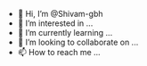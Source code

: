 - 👋 Hi, I’m @Shivam-gbh
- 👀 I’m interested in ...
- 🌱 I’m currently learning ...
- 💞️ I’m looking to collaborate on ...
- 📫 How to reach me ...

<!---
Shivam-gbh/Shivam-gbh is a ✨ special ✨ repository because its `README.md` (this file) appears on your GitHub profile.
You can click the Preview link to take a look at your changes.
--->
